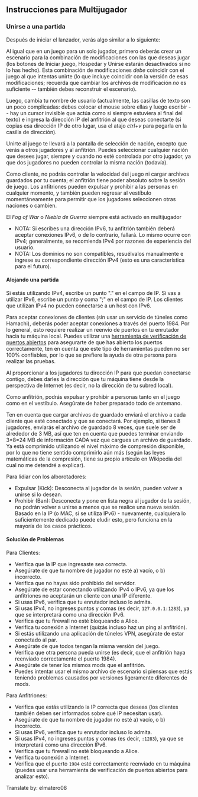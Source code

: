 ## Instrucciones para Multijugador

### Unirse a una partida

Después de iniciar el lanzador, verás algo similar a lo siguiente:

Al igual que en un juego para un solo jugador, primero deberás crear un escenario para la combinación de modificaciones con las que deseas jugar (los botones de Iniciar juego, Hospedar y Unirse estarán desactivados si no lo has hecho). Esta combinación de modificaciones *debe* coincidir con el juego al que intentas unirte (lo que incluye coincidir con la versión de esas modificaciones; recuerda que cambiar los archivos de modificación *no* es suficiente -- también debes reconstruir el escenario).

Luego, cambia tu nombre de usuario (actualmente, las casillas de texto son un poco complicadas: debes colocar el mouse sobre ellas y luego escribir -- hay un cursor invisible que actúa como si siempre estuviera al final del texto) e ingresa la dirección IP del anfitrión al que deseas conectarte (si copias esa dirección IP de otro lugar, usa el atajo *ctrl+v* para pegarla en la casilla de dirección).

Unirte al juego te llevará a la pantalla de selección de nación, excepto que verás a otros jugadores y al anfitrión. Puedes seleccionar cualquier nación que desees jugar, siempre y cuando no esté controlada por otro jugador, ya que dos jugadores no pueden controlar la misma nación (todavía).

Como cliente, no podrás controlar la velocidad del juego ni cargar archivos guardados por tu cuenta; el anfitrión tiene poder absoluto sobre la sesión de juego. Los anfitriones pueden expulsar y prohibir a las personas en cualquier momento, y también pueden regresar al vestíbulo momentáneamente para permitir que los jugadores seleccionen otras naciones o cambien.

El *Fog of War* o *Niebla de Guerra* siempre está activado en multijugador

- NOTA: Si escribes una dirección IPv6, tu anfitrión también deberá aceptar conexiones IPv6, o de lo contrario, fallará. Lo mismo ocurre con IPv4; generalmente, se recomienda IPv4 por razones de experiencia del usuario.
- NOTA: Los dominios no son compatibles, resuélvalos manualmente e ingrese su correspondiente dirección IPv4 (esto es una característica para el futuro).

#### Alojando una partida

Si estás utilizando IPv4, escribe un punto "." en el campo de IP. Si vas a utilizar IPv6, escribe un punto y coma ";" en el campo de IP. Los clientes que utilizan IPv4 no pueden conectarse a un host con IPv6.

Para aceptar conexiones de clientes (sin usar un servicio de túneles como Hamachi), deberás poder aceptar conexiones a través del puerto 1984. Por lo general, esto requiere realizar un reenvío de puertos en tu enrutador hacia tu máquina local. Puedes utilizar una [herramienta de verificación de puertos abiertos](https://www.yougetsignal.com/tools/open-ports/) para asegurarte de que has abierto los puertos correctamente, ten en cuenta que este tipo de herramientas pueden no ser 100% confiables, por lo que se prefiere la ayuda de otra persona para realizar las pruebas.

Al proporcionar a los jugadores tu dirección IP para que puedan conectarse contigo, debes darles la dirección que tu máquina tiene desde la perspectiva de Internet (es decir, no la dirección de tu subred local).

Como anfitrión, podrás expulsar y prohibir a personas tanto en el juego como en el vestíbulo. Asegúrate de haber preparado todo de antemano.

Ten en cuenta que cargar archivos de guardado enviará el archivo a cada cliente que esté conectado y que se conectará. Por ejemplo, si tienes 8 jugadores, enviarás el archivo de guardado 8 veces, que suele ser de alrededor de 3 MB, así que ten en cuenta que puedes terminar enviando 3*8=24 MB de información CADA vez que cargues un archivo de guardado. Ya está comprimido utilizando el nivel máximo de compresión disponible, por lo que no tiene sentido comprimirlo aún más (según las leyes matemáticas de la compresión, tiene su propio artículo en Wikipedia del cual no me detendré a explicar).

Para lidiar con los alborotadores:
- Expulsar (Kick): Desconecta al jugador de la sesión, pueden volver a unirse si lo desean.
- Prohibir (Ban): Desconecta y pone en lista negra al jugador de la sesión, no podrán volver a unirse a menos que se realice una nueva sesión. Basado en la IP (o MAC, si se utiliza IPv6) - nuevamente, cualquiera lo suficientemente dedicado puede eludir esto, pero funciona en la mayoría de los casos prácticos.

#### Solución de Problemas

Para Clientes:
- Verifica que la IP que ingresaste sea correcta.
- Asegúrate de que tu nombre de jugador no esté a) vacío, o b) incorrecto.
- Verifica que no hayas sido prohibido del servidor.
- Asegúrate de estar conectando utilizando IPv4 o IPv6, ya que los anfitriones no aceptarán un cliente con una IP diferente.
- Si usas IPv6, verifica que tu enrutador incluso lo admita.
- Si usas IPv4, no ingreses puntos y comas (es decir, `127.0.0.1:1283`), ya que se interpretará como una dirección IPv6.
- Verifica que tu firewall no esté bloqueando a Alice.
- Verifica tu conexión a Internet (quizás incluso haz un ping al anfitrión).
- Si estás utilizando una aplicación de túneles VPN, asegúrate de estar conectado al par.
- Asegúrate de que todos tengan la misma versión del juego.
- Verifica que otra persona pueda unirse (es decir, que el anfitrión haya reenviado correctamente el puerto 1984).
- Asegúrate de tener los mismos mods que el anfitrión.
- Puedes intentar usar el mismo archivo de escenario si piensas que estás teniendo problemas causados por versiones ligeramente diferentes de mods.

Para Anfitriones:
- Verifica que estás utilizando la IP correcta que deseas (los clientes también deben ser informados sobre qué IP necesitan usar).
- Asegúrate de que tu nombre de jugador no esté a) vacío, o b) incorrecto.
- Si usas IPv6, verifica que tu enrutador incluso lo admita.
- Si usas IPv4, no ingreses puntos y comas (es decir, `:1283`), ya que se interpretará como una dirección IPv6.
- Verifica que tu firewall no esté bloqueando a Alice.
- Verifica tu conexión a Internet.
- Verifica que el puerto `1984` esté correctamente reenviado en tu máquina (puedes usar una herramienta de verificación de puertos abiertos para analizar esto).

Translate by: elmatero08